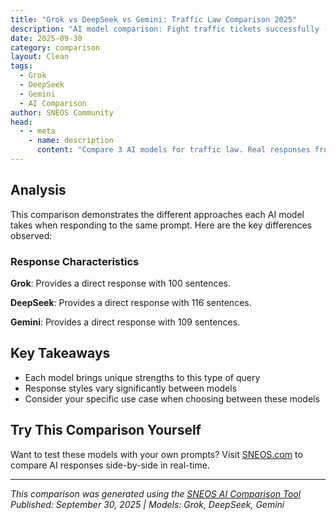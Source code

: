 ```yaml
---
title: "Grok vs DeepSeek vs Gemini: Traffic Law Comparison 2025"
description: "AI model comparison: Fight traffic tickets successfully - legal strategies that work..."
date: 2025-09-30
category: comparison
layout: Clean
tags:
  - Grok
  - DeepSeek
  - Gemini
  - AI Comparison
author: SNEOS Community
head:
  - - meta
    - name: description
      content: "Compare 3 AI models for traffic law. Real responses from Grok, DeepSeek, Gemini with detailed analysis."
---
```


<ChatComparison
  title="Grok vs DeepSeek vs Gemini: Traffic Law Comparison 2025"
  prompt="Fight traffic tickets successfully - legal strategies that work"
  :responses='{
    "Grok": "Fighting a traffic ticket can be challenging, but with the right legal strategies and preparation, you can increase your chances of success. Below are some proven approaches to contesting a traffic ticket effectively. Note that laws and procedures vary by state or country, so it\u2019s always a good idea to consult with a local attorney or research jurisdiction-specific rules. These strategies are general guidelines and not legal advice.\n\n---\n\n### **Step 1: Understand the Ticket and Your Rights**\n- **Review the Citation**: Carefully read the ticket for errors (e.g., wrong date, time, location, vehicle details, or officer\u2019s notes). Clerical mistakes can sometimes lead to dismissal.\n- **Know the Violation**: Research the specific traffic law you\u2019re accused of violating (e.g., speeding, running a red light). Look for the exact statute or code listed on the ticket and read its requirements or possible defenses.\n- **Check Deadlines**: Note the deadline for responding to the ticket. Missing deadlines can result in automatic guilty verdicts or additional penalties.\n- **Understand Your Plea Options**: Most jurisdictions allow you to plead \u0022not guilty,\u0022 \u0022guilty,\u0022 or \u0022no contest.\u0022 Pleading \u0022not guilty\u0022 allows you to contest the ticket in court.\n\n---\n\n### **Step 2: Gather Evidence to Support Your Case**\n- **Document the Scene**: If possible, return to the location of the alleged violation and take photos or videos of the area. Look for obscured signs, unclear lane markings, or anything that could support your defense (e.g., a hidden speed limit sign).\n- **Request Officer\u2019s Records**: In many jurisdictions, you can request a copy of the officer\u2019s notes, dashcam footage, or radar calibration records (for speeding tickets). This is often done through a process called \u0022discovery.\u0022 Errors or inconsistencies in their records can weaken their case.\n- **Witness Statements**: If there were passengers in your car or bystanders who saw the incident, ask them to provide written statements or testify on your behalf.\n- **Weather or Road Conditions**: If conditions like heavy rain, fog, or potholes contributed to the incident, document them as potential mitigating factors.\n- **Personal Records**: If you have a clean driving record, bring documentation to show the court this was an isolated incident.\n\n---\n\n### **Step 3: Build a Legal Defense Strategy**\nHere are common defenses that may work depending on the type of ticket and circumstances:\n\n#### **1. Question the Officer\u2019s Observations**\n- **Subjective Judgment**: Many tickets (e.g., failure to signal, unsafe driving) rely on the officer\u2019s subjective opinion. Politely question the officer\u2019s vantage point, visibility, or ability to accurately observe the alleged violation during cross-examination in court.\n- **Identification Issues**: If the officer pulled over the wrong vehicle or misidentified you as the driver, argue that the ticket was issued in error.\n\n#### **2. Challenge the Evidence**\n- **Speeding Tickets**: \n  - Request proof that the radar or laser gun was properly calibrated and maintained. Officers are often required to have calibration records.\n  - Argue environmental factors (e.g., interference from other vehicles or objects) may have led to an inaccurate reading.\n  - If the officer \u0022paced\u0022 your speed, challenge the accuracy of their method or distance of observation.\n- **Red Light/Stop Sign Violations**: \n  - Argue the light was yellow when you entered the intersection (if applicable in your jurisdiction).\n  - Question whether the officer could clearly see the intersection or if their view was obstructed.\n  - Check if the traffic signal was malfunctioning or had improper timing (some states allow you to request signal timing records).\n\n#### **3. Necessity Defense**\n- Argue that you committed the violation out of necessity to avoid greater harm (e.g., speeding to get someone to the hospital during a medical emergency or swerving to avoid an accident). This defense is situational and requires strong evidence.\n\n#### **4. Procedural Errors**\n- If the officer failed to follow proper procedure (e.g., not informing you of your rights, issuing a ticket outside their jurisdiction, or not appearing in court), the case may be dismissed.\n- Check if the ticket was filed or served incorrectly, or if there are discrepancies in the paperwork.\n\n#### **5. Mitigating Circumstances**\n- Even if you\u2019re technically guilty, the court may reduce the penalty or dismiss the case if you can show extenuating circumstances (e.g., you were unaware of a new speed limit, or it was a genuine mistake with no harm caused).\n\n---\n\n### **Step 4: Decide Whether to Hire a Lawyer**\n- **DIY vs. Attorney**: For minor tickets, you may be able to represent yourself. However, for serious violations (e.g., reckless driving, DUI, or tickets with heavy fines/points), hiring a traffic attorney can be worth the cost. They know local laws, court procedures, and may negotiate with the prosecutor for a reduced charge.\n- **Cost-Benefit Analysis**: Weigh the cost of legal fees against the potential fines, points on your license, and increased insurance premiums.\n\n---\n\n### **Step 5: Navigate the Court Process**\n- **Plead Not Guilty**: By pleading not guilty, you\u2019re requesting a trial or hearing to contest the ticket. Some jurisdictions allow a \u0022trial by declaration\u0022 (written statement) instead of appearing in person.\n- **Pre-Trial Negotiation**: In some cases, you or your attorney can negotiate with the prosecutor before the trial for a lesser charge (e.g., reducing a speeding ticket to a non-moving violation with no points).\n- **Court Appearance**:\n  - Dress professionally and be respectful to the judge and officer.\n  - Present your evidence clearly and concisely. Avoid arguing or getting emotional.\n  - If the officer doesn\u2019t show up, many jurisdictions will dismiss the case (though this isn\u2019t guaranteed).\n- **Cross-Examine the Officer**: Politely ask questions to highlight inconsistencies in their testimony or challenge their observations (e.g., \u201CCould you see my vehicle clearly from your position?\u201D).\n\n---\n\n### **Step 6: Consider Alternative Resolutions**\n- **Traffic School**: Some states allow you to attend traffic school to dismiss the ticket or prevent points on your license, even if you don\u2019t contest it. Check if you\u2019re eligible.\n- **Deferred Adjudication**: In certain jurisdictions, you can request deferred adjudication, where the ticket is dismissed if you avoid further violations for a set period.\n- **Plea Bargain**: Plead guilty to a lesser offense for reduced penalties, especially if the evidence against you is strong.\n\n---\n\n### **Step 7: Post-Trial Actions**\n- **Appeal if Necessary**: If you lose, check if you can appeal the decision. Appeals must usually be based on legal errors (not just disagreement with the outcome) and have strict deadlines.\n- **Pay Fines**: If you\u2019re found guilty and don\u2019t appeal, pay the fine promptly to avoid additional penalties or license suspension.\n- **Monitor Your Record**: Ensure the outcome (whether dismissal or conviction) is accurately reflected on your driving record.\n\n---\n\n### **Additional Tips for Success**\n- **Stay Calm During the Stop**: Don\u2019t argue with the officer at the scene. Be polite, as your behavior could be noted and used against you in court.\n- **Know Local Laws**: Some defenses may not apply in your area. For example, certain states don\u2019t allow the \u201Cnecessity\u201D defense for speeding.\n- **Avoid Repeat Offenses**: Multiple tickets can weaken your credibility in court and lead to harsher penalties.\n- **Document Everything**: Keep a detailed record of all interactions, evidence, and correspondence related to the ticket.\n\n---\n\n### **Common Mistakes to Avoid**\n1. **Ignoring the Ticket**: Failing to respond by the deadline can result in a default guilty verdict, fines, or a warrant.\n2. **Admitting Guilt Prematurely**: Don\u2019t admit fault to the officer or on social media, as this can be used against you.\n3. **Being Unprepared**: Showing up to court without evidence or a clear defense strategy reduces your chances of winning.\n4. **Missing Deadlines**: Whether it\u2019s for filing a plea, requesting discovery, or appealing, missing deadlines can jeopardize your case.\n\n---\n\nBy following these strategies, staying organized, and presenting a solid defense, you can improve your odds of successfully fighting a traffic ticket. If you\u2019re unsure about any aspect of the process, consulting with a traffic attorney can provide clarity and professional guidance tailored to your situation.",
    "DeepSeek": "Of course. Successfully fighting a traffic ticket is about understanding the system and using a structured, legal approach. This is not about \u0022getting out of\u0022 a legitimate ticket, but about ensuring the law is applied correctly and protecting your rights.\n\nHere is a comprehensive guide to legal strategies that work, broken down into phases: before you go to court, and in the courtroom.\n\n---\n\n### **Phase 1: The Foundation - Before You Even Go to Court**\n\nThis is the most critical phase. Success is determined here.\n\n#### **1. Never Admit Guilt at the Stop**\n*   **Be Polite and Provide Documents:** When pulled over, be calm and polite. Provide your license, registration, and proof of insurance when asked.\n*   **Answer Vaguely or Not at All:** You are **not** legally required to answer incriminating questions.\n    *   **Officer:** \u0022Do you know why I pulled you over?\u0022\n    *   **You (polite options):** \u0022No, officer, I do not.\u0022 or \u0022I\u0027m not sure, could you please tell me?\u0022\n    *   **Officer:** \u0022Do you know how fast you were going?\u0022\n    *   **You (polite options):** \u0022I believe I was driving with the flow of traffic.\u0022 or \u0022I\u0027m not certain.\u0022\n*   **Why this works:** Anything you say is evidence. Admitting you were \u0022going a little fast\u0022 is a confession. Force the officer to prove their case without your help.\n\n#### **2. Document Everything Immediately**\nRight after the stop, while your memory is fresh, write down or voice-record:\n*   **Date, Time, Exact Location:** Note specific landmarks, cross streets, etc.\n*   **Weather and Road Conditions:** Was it sunny, raining, foggy? This can affect visibility and radar accuracy.\n*   **Traffic Flow:** Were you keeping pace with other cars?\n*   **The Officer\u0027s Position:** Where was the officer parked? What direction were they facing?\n*   **Your Own Speed:** Note your speedometer reading.\n*   **The Officer\u0027s Words:** What exactly did they say?\n\n#### **3. Request the Evidence (Discovery)**\nThis is your legal right. Before your court date, you or your lawyer can formally request the prosecution\u0027s evidence against you. This is called \u0022discovery.\u0022 You are looking for:\n*   **The Officer\u0027s Notes:** These are often brief and can be incomplete. If the notes lack key details, the officer\u0027s memory in court may be less reliable.\n*   **Calibration Records for Radar/Lidar:** The prosecution must prove the device was calibrated correctly according to the manufacturer\u0027s schedule. Missing or improper records can get the speed reading thrown out.\n*   **Dashcam/Bodycam Footage:** Request this! It is the most objective evidence and may not show what the officer claims.\n\n#### **4. Analyze the Law and the \u0022Elements of the Offense\u0022**\nEvery traffic violation has specific \u0022elements\u0022 the prosecution must prove beyond a reasonable doubt.\n*   **Example - Speeding:** The elements are simply 1) You were driving, and 2) You exceeded the posted speed limit.\n*   **Example - Failure to Stop at a Red Light:** The elements are 1) The light was red when you entered the intersection, and 2) You failed to stop.\n*   **Your Strategy:** Identify which element you can challenge. For the red light, maybe you entered on yellow, or you had to proceed to avoid an emergency (e.g., being rear-ended).\n\n#### **5. Consider a \u0022Trial by Written Declaration\u0022 (In Some States, like California)**\nThis allows you to fight the ticket in writing, without appearing in court.\n*   **How it works:** You plead not guilty by mail and submit a written statement and any evidence (photos, diagrams).\n*   **Why it\u0027s effective:**\n    1.  **The Officer Must Also Respond in Writing.** Many officers are too busy or forget, resulting in an automatic win for you.\n    2.  **It\u0027s a \u0022Free\u0022 Appeal.** If you lose the written trial, you can usually request a brand new in-person trial (*Trial de Novo*). It\u0027s like a second chance.\n\n---\n\n### **Phase 2: In the Courtroom - Legal Defense Strategies**\n\nIf your case goes to court, here are the most effective legal arguments.\n\n#### **1. Challenge the Officer\u0027s Observation (The Most Common Defense)**\nThe burden is on the officer to prove it was *you* committing the violation.\n*   **Obstructed View:** Argue that the officer\u0027s view was blocked by other vehicles, signs, or weather conditions.\n*   **Distance and Angle:** If the officer was far away or at a bad angle, their ability to accurately identify your vehicle in a stream of traffic is questionable.\n*   **Mistaken Identity:** \u0022Your honor, there were several other silver sedans in the area at that time. The officer could not have had a clear and continuous view of my vehicle alone.\u0022\n\n#### **2. Challenge the Speed Measuring Device**\nIf the ticket is for speeding, the calibration of the device is your primary target.\n*   **Calibration Logs:** If the discovery request shows the radar gun was not calibrated within the required timeframe (e.g., at the start of the shift), the reading is inadmissible.\n*   **Operator Training:** Question whether the officer was properly trained and certified to use the specific device. Ask them in court: \u0022Are you certified on this specific model of radar/lidar? When was your last training?\u0022\n*   **\u0022Pacing\u0022 Inaccuracy:** If the officer used \u0022pacing\u0022 (following you), they must prove they had a clear line of sight, matched your speed accurately, and their own speedometer was recently calibrated.\n\n#### **3. Challenge the Legality of the Stop**\nIf the initial stop was illegal, all evidence gathered from it is thrown out (\u0022fruit of the poisonous tree\u0022).\n*   **No Probable Cause:** The officer must have a valid reason to stop you (e.g., observed a violation, broken taillight). If they stopped you for a \u0022hunch\u0022 or an invalid reason, the case can be dismissed.\n*   **Mistake of Fact:** The officer made a mistake (e.g., they thought your registration was expired, but it wasn\u0027t). This can be grounds for dismissal.\n\n#### **4. Use the \u0022Necessity\u0022 Defense (Use Sparingly and Carefully)**\nYou admit to the violation but argue you had to commit it to avoid a greater harm.\n*   **High Bar to Clear:** You must prove:\n    1.  You were faced with a serious, immediate danger.\n    2.  You had no reasonable legal alternative.\n    3.  The harm caused by breaking the law was less than the harm you avoided.\n*   **Example:** Swerving into a bus lane to avoid a child who ran into the street, or speeding your injured passenger to the hospital when an ambulance was unavailable.\n\n#### **5. Use the \u0022Mistake of Fact\u0022 Defense**\nYou made an honest and reasonable mistake.\n*   **Example:** An obscured or missing speed limit sign. Take dated photographs showing the sign is blocked by a tree branch or is missing altogether. You cannot be expected to obey a law you couldn\u0027t know about.\n\n---\n\n### **Courtroom Etiquette and Procedure**\n\n*   **Dress Professionally:** Look respectful. First impressions matter.\n*   **Be Respectful:** Address the judge as \u0022Your Honor.\u0022 Do not interrupt the officer or the prosecutor.\n*   **Cross-Examine the Officer:** This is your right. Ask clear, short questions designed to highlight weaknesses in their case.\n    *   \u0022Officer, how many cars were between us?\u0022\n    *   \u0022What was the make and model of the car in front of me?\u0022\n    *   \u0022Can you point to your calibration log entry for that day in your notes?\u0022\n*   **Present Your Evidence:** Show your photos, diagrams, and documentation clearly.\n*   **Closing Statement:** Briefly summarize why the prosecution has not met its burden of proof. \u0022Your Honor, the officer\u0027s view was obstructed, the radar calibration logs are missing, and therefore the prosecution has not proven its case beyond a reasonable doubt.\u0022\n\n### **When to Hire a Lawyer**\n\nConsider a traffic attorney if:\n*   The ticket carries **severe penalties** (major speeding, reckless driving, in a school zone).\n*   A conviction would cause **points on your license** leading to suspension or a massive insurance hike.\n*   You are a **commercial driver** and your livelihood is at stake.\n*   You simply don\u0027t have the time or confidence to do it yourself.\n\nA good lawyer knows the local court procedures, judges, and prosecutors, and can often negotiate a plea to a non-moving violation (like a \u0022defective equipment\u0022 charge) that carries no points.\n\n**Disclaimer:** This information is for educational purposes and does not constitute legal advice. Laws vary significantly by state and country. For advice on your specific situation, consult with a qualified traffic attorney in your jurisdiction.",
    "Gemini": "Okay, let\u0027s break down how to fight traffic tickets effectively.  It\u0027s important to understand that every jurisdiction has slightly different rules and procedures, so this is general advice.  Consult with a traffic attorney in your area for the best, most tailored approach for your specific situation.\n\n**I.  Initial Assessment \u0026 Considerations (Before Doing Anything)**\n\n*   **Don\u0027t Just Pay it Immediately!**  Paying the ticket is almost always an admission of guilt.  This can result in:\n    *   **Points on your license:**  Too many points can lead to suspension or increased insurance rates.\n    *   **Increased Insurance Premiums:** This is often the biggest financial hit in the long run.\n    *   **A conviction record:** This stays on your driving record and can affect future opportunities (e.g., certain jobs).\n\n*   **Weigh the Costs \u0026 Benefits:**  Fighting a ticket involves time, effort, and possibly legal fees.  Consider:\n    *   **The severity of the ticket:**  A minor speeding ticket might not be worth a full legal battle. A reckless driving charge is.\n    *   **Your driving record:**  A clean record gives you more leverage.  A history of violations makes it harder.\n    *   **The potential consequences:**  Will it affect your job, insurance, or driving privileges significantly?\n    *   **The cost of legal representation:** Get quotes from traffic attorneys in your area.  Sometimes, they can get a better outcome than you can on your own, even factoring in their fees.\n    *   **The time investment:** Fighting a ticket can involve court appearances, paperwork, and research.  Is it worth your time?\n\n*   **Gather Evidence:**\n    *   **The Ticket Itself:** Carefully examine the ticket for any errors (misspelled name, wrong location, incorrect vehicle description).  Even minor errors *might* be grounds for dismissal, but this is rare.\n    *   **Witness Information:** If there were any witnesses to the event (passengers, other drivers), get their names and contact information.\n    *   **Photos/Videos:** If possible and safe, take photos of the location where the ticket was issued (road conditions, signage, visibility). Dashcam footage is golden.\n\n**II.  Legal Strategies and Defenses**\n\nHere\u0027s a breakdown of common strategies, ranked roughly from least to most complex:\n\n1.  **Mitigation (Plea Bargaining/Negotiation):**\n\n    *   **The Goal:** Reduce the charge to a less serious offense, often one that carries fewer points or doesn\u0027t appear on your driving record.  Sometimes, you can negotiate a deal where you attend traffic school in exchange for the ticket not going on your record.\n    *   **How to do it:** Contact the prosecutor or court clerk and inquire about plea bargaining options. Be polite, respectful, and admit responsibility for *some* error.  Explain your good driving record and the potential hardship the ticket would cause.\n    *   **When it Works Best:**  For minor offenses, clean driving records, and situations where the evidence against you is strong.\n\n2.  **Challenging the Officer\u0027s Testimony:**\n\n    *   **The Goal:** Create doubt about the accuracy of the officer\u0027s observations or the validity of their methods.\n    *   **Strategies:**\n        *   **Cross-Examination:**  Carefully question the officer about their memory of the event, their position, visibility, and any potential obstructions.\n        *   **Inconsistencies:**  Look for inconsistencies between the officer\u0027s testimony and the ticket itself, their written notes, or your own recollection of the events.\n        *   **Lack of Foundation:**  Challenge the officer\u0027s qualifications or training, especially if they used specialized equipment (radar, lidar).  You might ask about the calibration and maintenance records of the equipment.\n    *   **When it Works Best:**  Cases where the officer\u0027s observation was brief, the conditions were poor, or you have credible witnesses to contradict their account.  Also, when the officer fails to appear in court (automatic dismissal in many jurisdictions).\n\n3.  **Challenging the Accuracy of Speed Detection Devices (Radar/Lidar):**\n\n    *   **The Goal:** Prove that the radar or lidar device was unreliable or improperly used.\n    *   **Strategies:**\n        *   **Calibration Records:** Request documentation showing that the device was properly calibrated and maintained.\n        *   **Officer Training:** Question the officer about their training and certification in the use of the device.\n        *   **Environmental Factors:**  Argue that environmental factors (weather, traffic density, interference) could have affected the accuracy of the readings.\n        *   **\u0022Pacing\u0022:**  If the officer used \u0022pacing\u0022 (following your vehicle to determine speed), argue that their speedometer may not have been accurate or that the distance was insufficient for an accurate reading.\n    *   **When it Works Best:**  Cases where you have reason to believe the equipment was faulty or the officer lacked proper training.  Expert testimony may be required.\n\n4.  **Necessity Defense:**\n\n    *   **The Goal:** Admit you committed the violation but argue that you did so out of necessity to avoid a greater harm.\n    *   **Examples:** Speeding to get a seriously injured person to the hospital, running a red light to avoid an accident.\n    *   **Requirements:** You must prove that:\n        *   You faced an immediate and imminent threat.\n        *   You had no reasonable alternative.\n        *   The harm you caused was less than the harm you avoided.\n    *   **When it Works Best:**  Very specific and rare situations.  You\u0027ll need strong evidence to support your claim.\n\n5.  **Mistake of Fact:**\n\n    *   **The Goal:** Argue that you made an honest and reasonable mistake about a key fact related to the violation.\n    *   **Examples:**  Believing you had the right-of-way, misreading a speed limit sign.\n    *   **Requirements:** You must prove that your mistake was genuine and that a reasonable person would have made the same mistake under the circumstances.\n    *   **When it Works Best:**  Situations where the facts are ambiguous or confusing.\n\n6.  **Entrapment:**\n\n    *   **The Goal:** Argue that the police induced you to commit the violation that you otherwise wouldn\u0027t have committed.\n    *   **Examples:**  An officer actively encouraging you to speed or driving in a way that makes it seem like you should disregard traffic laws.\n    *   **Requirements:**  Entrapment is very difficult to prove. You must show that the police actively pressured or coerced you into committing the violation.\n    *   **When it Works Best:**  Extremely rare cases involving clear evidence of police misconduct.\n\n**III.  Courtroom Procedures \u0026 Tips**\n\n*   **Dress Appropriately:**  Dress professionally (business casual).\n*   **Be Respectful:**  Address the judge as \u0022Your Honor\u0022 and the prosecutor as \u0022Sir\u0022 or \u0022Madam.\u0022\n*   **Be Organized:**  Have all your evidence and documents organized and readily available.\n*   **Listen Carefully:**  Pay attention to the judge\u0027s instructions and the prosecutor\u0027s arguments.\n*   **Speak Clearly and Concisely:**  Answer questions directly and avoid rambling.\n*   **Admit Mistakes, but Don\u0027t Incriminate Yourself:**  If you made a mistake, acknowledge it, but avoid saying anything that could strengthen the prosecution\u0027s case.\n*   **Know the Rules of Evidence:**  (This is where a lawyer is invaluable.)  Be prepared to object to inadmissible evidence.\n\n**IV.  Hiring a Traffic Attorney**\n\n*   **When to Consider It:**\n    *   Serious charges (reckless driving, DUI, suspended license).\n    *   If your driving record is already poor.\n    *   If you\u0027re facing significant penalties (license suspension, jail time).\n    *   If you\u0027re not comfortable representing yourself in court.\n    *   If you live out of state and received a ticket in another state.\n*   **Benefits of Hiring a Lawyer:**\n    *   **Expert Knowledge:** They understand traffic laws and court procedures.\n    *   **Negotiation Skills:** They can often negotiate a better outcome with the prosecutor.\n    *   **Courtroom Experience:** They know how to present your case effectively.\n    *   **Time Savings:** They can handle the paperwork and court appearances for you.\n\n**V. Specific Scenarios and Considerations**\n\n*   **Speeding Tickets:**\n    *   Focus on challenging the accuracy of the speed measurement.\n    *   Consider a \u0022reasonableness\u0022 defense (e.g., keeping up with the flow of traffic).\n    *   Look for errors on the ticket.\n*   **Red Light Tickets:**\n    *   Argue that the light was yellow when you entered the intersection.\n    *   Challenge the timing of the yellow light.\n    *   Argue that you had to run the light to avoid an accident.\n*   **Stop Sign Violations:**\n    *   Argue that the sign was obstructed or poorly marked.\n    *   Argue that you came to a complete stop (even if briefly).\n*   **Cell Phone Tickets:**\n    *   Argue that you were using your phone for navigation or another permitted purpose.\n    *   Challenge the officer\u0027s ability to see you clearly.\n\n**Important Disclaimers:**\n\n*   **This information is for general guidance only and should not be considered legal advice.** Consult with a qualified attorney for advice specific to your situation.\n*   **The laws and procedures governing traffic tickets vary significantly by jurisdiction.**  Be sure to research the laws in your area.\n*   **There is no guarantee of success in fighting a traffic ticket.**  The outcome of your case will depend on the specific facts and circumstances.\n\nBy carefully evaluating your options, gathering evidence, and presenting a strong defense, you can increase your chances of successfully fighting a traffic ticket. Good luck!\n"
  }'
  published-date="13:54"
/>

## Analysis

This comparison demonstrates the different approaches each AI model takes when responding to the same prompt. Here are the key differences observed:

### Response Characteristics

**Grok**: Provides a direct response with 100 sentences. 

**DeepSeek**: Provides a direct response with 116 sentences. 

**Gemini**: Provides a direct response with 109 sentences. 

## Key Takeaways

- Each model brings unique strengths to this type of query
- Response styles vary significantly between models
- Consider your specific use case when choosing between these models

## Try This Comparison Yourself

Want to test these models with your own prompts? Visit [SNEOS.com](https://sneos.com) to compare AI responses side-by-side in real-time.

---

*This comparison was generated using the [SNEOS AI Comparison Tool](https://sneos.com)*
*Published: September 30, 2025 | Models: Grok, DeepSeek, Gemini*
